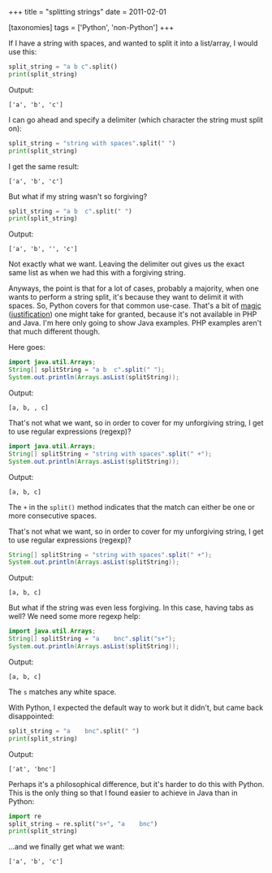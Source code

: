 +++
title = "splitting strings"
date = 2011-02-01

[taxonomies]
tags = ['Python', 'non-Python']
+++

If I have a string with spaces, and wanted to split it into a
list/array, I would use this:

```python
split_string = "a b c".split()
print(split_string)
```

Output:

    ['a', 'b', 'c']

I can go ahead and specify a delimiter (which character the string must
split on):

```python
split_string = "string with spaces".split(" ")
print(split_string)
```

I get the same result:

    ['a', 'b', 'c']

But what if my string wasn't so forgiving?

```python
split_string = "a b  c".split(" ")
print(split_string)
```

Output:

    ['a', 'b', '', 'c']

Not exactly what we want. Leaving the delimiter out gives us the exact
same list as when we had this with a forgiving string.

Anyways, the point is that for a lot of cases, probably a majority, when
one wants to perform a string split, it's because they want to delimit
it with spaces. So, Python covers for that common use-case. That's a
bit of [magic] ([justification]) one might take for granted, because
it's not available in PHP and Java. I'm here only going to show Java
examples. PHP examples aren't that much different though.

Here goes:

```java
import java.util.Arrays;
String[] splitString = "a b  c".split(" ");
System.out.println(Arrays.asList(splitString));
```

Output:

    [a, b, , c]

That's not what we want, so in order to cover for my unforgiving
string, I get to use regular expressions (regexp)?

```java
import java.util.Arrays;
String[] splitString = "string with spaces".split(" +");
System.out.println(Arrays.asList(splitString));
```

Output:

    [a, b, c]

The `+` in the `split()` method indicates that the match can either be
one or more consecutive spaces.

That's not what we want, so in order to cover for my unforgiving
string, I get to use regular expressions (regexp)?

```java
String[] splitString = "string with spaces".split(" +");
System.out.println(Arrays.asList(splitString));
```

Output:

    [a, b, c]

But what if the string was even less forgiving. In this case, having
tabs as well? We need some more regexp help:

```java
import java.util.Arrays;
String[] splitString = "a    bnc".split("s+");
System.out.println(Arrays.asList(splitString));
```

Output:

    [a, b, c]

The `s` matches any white space.

With Python, I expected the default way to work but it didn't, but came
back disappointed:

```python
split_string = "a    bnc".split(" ")
print(split_string)
```

Output:

    ['at', 'bnc']

Perhaps it's a philosophical difference, but it's harder to do this
with Python. This is the only thing so that I found easier to achieve in
Java than in Python:

```python
import re
split_string = re.split("s+", "a    bnc")
print(split_string)
```

...and we finally get what we want:

    ['a', 'b', 'c']

[magic]: http://docs.python.org/library/stdtypes.html#str.split
[justification]: http://bugs.python.org/issue1367936
